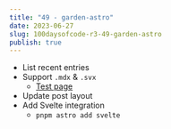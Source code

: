 ```yaml
---
title: "49 - garden-astro"
date: 2023-06-27
slug: 100daysofcode-r3-49-garden-astro
publish: true
---
```


- List recent entries
- Support `.mdx` & `.svx` 
    - <a href="/mdx-test">Test page</a>
- Update post layout
- Add Svelte integration
    - `pnpm astro add svelte`
